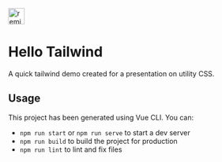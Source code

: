 <a href="https://glitch.com/edit/?utm_content=project_hello-tailwind&utm_source=remix_this&utm_medium=button&utm_campaign=glitchButton#!/remix/hello-tailwind">
  <img src="https://cdn.glitch.com/2bdfb3f8-05ef-4035-a06e-2043962a3a13%2Fremix%402x.png?1513093958726" alt="remix this" height="33">
</a>

# Hello Tailwind

A quick tailwind demo created for a presentation on utility CSS.

## Usage

This project has been generated using Vue CLI. You can:

- `npm run start` or `npm run serve` to start a dev server
- `npm run build` to build the project for production
- `npm run lint` to lint and fix files
